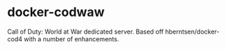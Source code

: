 # docker-codwaw
Call of Duty: World at War dedicated server. Based off hberntsen/docker-cod4 with a number of enhancements.
